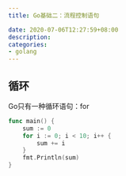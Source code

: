 ```yaml
---
title: Go基础二：流程控制语句

date: 2020-07-06T12:27:59+08:00
description: 
categories:
- golang
---
```


## 循环

Go只有一种循环语句：for
```go
func main() {
	sum := 0
	for i := 0; i < 10; i++ {
		sum += i
	}
	fmt.Println(sum)
}
```